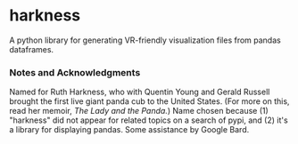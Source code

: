 # harkness
A python library for generating VR-friendly visualization files from pandas dataframes.




### Notes and Acknowledgments
Named for Ruth Harkness, who with Quentin Young and Gerald Russell brought the first live giant panda cub to the United States. (For more on this, read her memoir, _The Lady and the Panda._) Name chosen because (1) "harkness" did not appear for related topics on a search of pypi, and (2) it's a library for displaying pandas. Some assistance by Google Bard.
